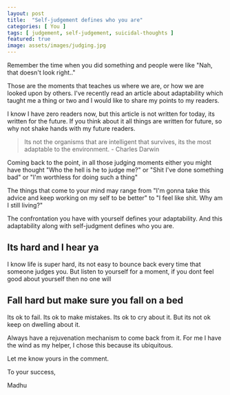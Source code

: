 ```yaml
---
layout: post
title:  "Self-judgement defines who you are"
categories: [ You ]
tags: [ judgement, self-judgement, suicidal-thoughts ]
featured: true
image: assets/images/judging.jpg
---
```



Remember the time when you did something and people were like "Nah, that doesn't look right.."

Those are the moments that teaches us where we are, or how we are looked upon by others.
I've recently read an article about adaptability which taught me a thing or two and I would like to share my points to my readers.

I know I have zero readers now, but this article is not written for today, its written for the future. If you think about it all things are written for future, so why not shake hands with my future readers. 

> Its not the organisms that are intelligent that survives, its the most adaptable to the environment.
 \- Charles Darwin  

Coming back to the point, in all those judging moments either you might have thought "Who the hell is he to judge me?" or "Shit I've done something bad" or "I'm worthless for doing such a thing"

The things that come to your mind may range from "I'm gonna take this advice and keep working on my self to be better" to "I feel like shit. Why am I still living?"

The confrontation you have with yourself defines your adaptability. And this adaptability along with self-judgment defines who you are.

## Its hard and I hear ya 

I know life is super hard, its not easy to bounce back every time that someone judges you.
But listen to yourself for a moment, if you dont feel good about yourself then no one will

## Fall hard but make sure you fall on a bed

Its ok to fail. Its ok to make mistakes. Its ok to cry about it. But its not ok keep on dwelling about it.

Always have a rejuvenation mechanism to come back from it. For me I have the wind as my helper, I chose this because its ubiquitous.

Let me know yours in the comment.

To your success,

Madhu      
